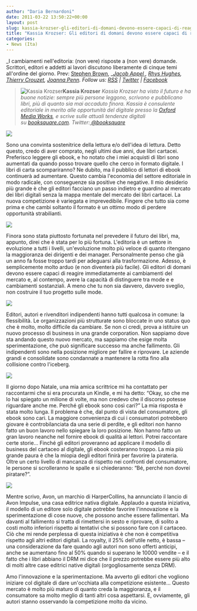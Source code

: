 ```yaml
---
author: "Daria Bernardoni"
date: 2011-03-22 13:50:22+00:00
layout: post
slug: kassia-krozser-gli-editori-di-domani-devono-essere-capaci-di-reagire-immediatamente-ai-cambiamenti-del-mercato
title: "Kassia Krozser: Gli editori di domani devono essere capaci di reagire immediatamente ai cambiamenti del mercato"
categories:
- News (Ita)
---
```


_I cambiamenti nell'editoria: (non vere) risposte a (non vere) domande.
Scrittori, editori e addetti ai lavori discutono liberamente di cinque temi all'ordine del giorno.
Prev: [Stephen Brown](http://www.40kbooks.com/?p=4995), __[Jacob Appel ](http://www.40kbooks.com/?p=5068), [Rhys Hughes](http://www.40kbooks.com/?p=6257), [Thierry Crouzet](http://www.40kbooks.com/?p=5719), [Joanna Penn](http://www.40kbooks.com/?p=6786).
Follow us: [RSS](http://www.40kbooks.com/?feed=rss2) | [Twitter](http://twitter.com/#!/40kBooks) | [Facebook](http://www.facebook.com/40kbooks)_


> ![Kassia Krozser](http://www.40kbooks.com/wp-content/uploads/kassia2-150x150.jpg)**Kassia Krozser**
_Kassia Krozser ha visto il futuro e ha buone notizie: sempre più persone leggono, scrivono e pubblicano libri, più di quanto sia mai accaduto finora.  Kassia è consulente editoriale in merito alle opportunità del digitale presso la [Oxford Media Works](http://www.toccon.com/toc2011/public/schedule/speaker/www.oxfordmediaworks.com/), e scrive sulle attuali tendenze digitali su [booksquare.com](http://www.booksquare.com/).
Twitter:[ ](http://twitter.com/#!/booksquare)[@booksquare](http://twitter.com/#!/booksquare)_


[![](http://www.40kbooks.com/wp-content/uploads/tagebook.jpg)](http://www.40kbooks.com/?attachment_id=4810)

Sono una convinta sostenitrice della lettura e/o dell'idea di lettura. Detto questo, credo di aver comprato, negli ultimi due anni, due libri cartacei. Preferisco leggere gli ebook, e ho notato che i miei acquisti di libri sono aumentati da quando posso trovare quello che cerco in formato digitale. I libri di carta scompariranno? Ne dubito, ma il pubblico di lettori di ebook continuerà ad aumentare. Questo cambia l'economia del settore editoriale in modo radicale, con conseguenze sia positive che negative.  Il mio desiderio più grande è che gli editori facciano un passo indietro e guardino al mercato dei libri digitali senza la mappa mentale del mercato dei libri cartacei. La nuova competizione è variegata e imprevedibile. Fingere che tutto sia come prima e che cambi soltanto il formato è un ottimo modo di perdere opportunità strabilianti.

[![](http://www.40kbooks.com/wp-content/uploads/tag-future.jpg)](http://www.40kbooks.com/?attachment_id=4815)

Finora sono stata piuttosto fortunata nel prevedere il futuro dei libri, ma, appunto, direi che è stata per lo più fortuna. L'editoria è un settore in evoluzione a tutti i livelli, un'evoluzione molto più veloce di quanto ritengano la maggioranza dei dirigenti e dei manager. Personalmente penso che già un anno fa fosse troppo tardi per adeguarsi alla trasformazione. Adesso, è semplicemente molto arduo (e non diventerà più facile). Gli editori di domani devono essere capaci di reagire immediatamente ai cambiamenti del mercato e, al contempo, avere la capacità di distinguere tra mode e e cambiamenti sostanziali. A meno che tu non sia davvero, davvero sveglio, non costruire il tuo progetto sulle mode.

[![](http://www.40kbooks.com/wp-content/uploads/tag-indie.jpg)](http://www.40kbooks.com/?attachment_id=4818)

Editori, autori e rivenditori indipendenti hanno tutti qualcosa in comune: la flessibilità. Le organizzazioni più strutturate sono bloccate in uno status quo che è molto, molto difficile da cambiare. Se non ci credi, prova a istituire un nuovo processo di business in una grande corporation. Non sappiamo dove sta andando questo nuovo mercato, ma sappiamo che esige molta sperimentazione, che può significare successo ma anche fallimento. Gli indipendenti sono nella posizione migliore per fallire e riprovare. Le aziende grandi e consolidate sono condannate a mantenere la rotta fino alla collisione contro l'iceberg.

[![](http://www.40kbooks.com/wp-content/uploads/tag-prices.jpg)](http://www.40kbooks.com/?attachment_id=4821)

Il giorno dopo Natale, una mia amica scrittrice mi ha contattato per raccontarmi che si era procurata un Kindle, e mi ha detto: “Okay, so che me lo hai spiegato un milione di volte, ma non credevo che il discorso potesse riguardare anche me. Perché gli ebook sono così cari?” La mia risposta è stata molto lunga. Il problema è che, dal punto di vista del consumatore, gli ebook sono cari. La maggiore convenienza di cui i consumatori potrebbero giovare è controbilanciata da una serie di perdite, e gli editori non hanno fatto un buon lavoro nello spiegare la loro posizione. Non hanno fatto un gran lavoro neanche nel fornire ebook di qualità ai lettori. Potrei raccontare certe storie... Finché gli editori proveranno ad applicare il modello di business del cartaceo al digitale, gli ebook costeranno troppo. La mia più grande paura è che la miopia degli editori finirà per favorire la pirateria. Oltre un certo livello di mancanza di rispetto nei confronti del consumatore, le persone si scrolleranno le spalle e si chiederanno: “Bé, perché non dovrei piratare?”.

[![](http://www.40kbooks.com/wp-content/uploads/tag-innovation.jpg)](http://www.40kbooks.com/?attachment_id=4828)

Mentre scrivo, Avon, un marchio di HarperCollins, ha annunciato il lancio di Avon Impulse, una casa editrice nativa digitale. Applaudo a questa iniziativa, il modello di un editore solo digitale potrebbe favorire l'innovazione e la sperimentazione di cose nuove, che possono anche essere fallimentari. Ma davanti al fallimento si tratta di rimettersi in sesto e riprovare, di solito a costi molto inferiori rispetto ai tentativi che si possono fare con il cartaceo. Ciò che mi rende perplessa di questa iniziativa è che non è competitiva rispetto agli altri editori digitali. La royalty, il 25% dell'utile netto, è bassa – una considerazione  da fare quando agli autori non sono offerti anticipi, anche se aumentano fino al 50% quando si superano le 10000 vendite – e il fatto che i libri abbiano il DRM mi dice che il prezzo potrebbe essere più alto di molti altre case editrici native digitali (orgogliosamente senza DRM).

Amo l'innovazione e la sperimentazione. Ma avverto gli editori che vogliono iniziare col digitale di dare un'occhiata alla competizione esistente... Questo mercato è molto più maturo di quanto creda la maggioranza, e il consumatore sa molto meglio di tanti altri cosa aspettarsi. E, ovviamente, gli autori stanno osservando la competizione molto da vicino.
